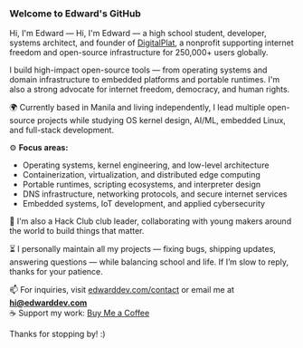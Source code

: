 ### Welcome to Edward's GitHub

Hi, I'm Edward — Hi, I'm Edward — a high school student, developer, systems architect, and founder of [DigitalPlat](https://digitalplat.org), a nonprofit supporting internet freedom and open-source infrastructure for 250,000+ users globally.

I build high-impact open-source tools — from operating systems and domain infrastructure to embedded platforms and portable runtimes. I'm also a strong advocate for internet freedom, democracy, and human rights.

🌍 Currently based in Manila and living independently, I lead multiple open-source projects while studying OS kernel design, AI/ML, embedded Linux, and full-stack development.

⚙️ **Focus areas:**
- Operating systems, kernel engineering, and low-level architecture
- Containerization, virtualization, and distributed edge computing
- Portable runtimes, scripting ecosystems, and interpreter design
- DNS infrastructure, networking protocols, and secure internet services
- Embedded systems, IoT development, and applied cybersecurity

🧠 I'm also a Hack Club club leader, collaborating with young makers around the world to build things that matter.

⏳ I personally maintain all my projects — fixing bugs, shipping updates, answering questions — while balancing school and life. If I’m slow to reply, thanks for your patience.

📫 For inquiries, visit [edwarddev.com/contact](https://edwarddev.com/#contact) or email me at **hi@edwarddev.com**  
☕ Support my work: [Buy Me a Coffee](https://buymeacoffee.com/edwarddev)

Thanks for stopping by! :)
